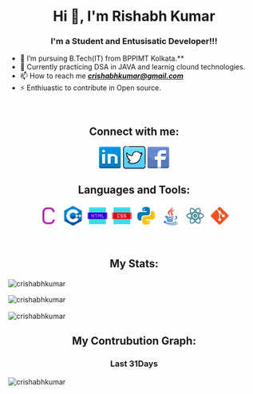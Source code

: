 <h1 align="center">Hi 👋, I'm Rishabh Kumar</h1>
<h3 align="center">I'm a Student and Entusisatic Developer!!!</h3>


- 🌱 I’m pursuing B.Tech(IT) from BPPIMT Kolkata.**
- 👯 Currently practicing DSA in JAVA and learnig clound technologies.
- 📫 How to reach me _**crishabhkumar@gmail.com**_
- ⚡ Enthiuastic to contribute in Open source.
<br />
<h2 align="center">Connect with me:</h2>
<p align="center">
<a href="https://www.linkedin.com/in/rishabh-kumar-0801a310a/" target="blank"><img align="center" src="https://github.com/crishabhkumar/crishabhkumar/blob/logo/icons8-linkedin-64.png" alt="Rishabh Linkedin" height="45" width="45" /></a>
<a href = "https://twitter.com/rishabh_sawarn" target = "blank"><img align = "center" src="https://github.com/crishabhkumar/crishabhkumar/blob/logo/icons8-twitter-64.png" alt = "Rishabh Twitter" height = "45" width = "45" /></a>
<a href="https://www.facebook.com/rk1102937" target="blank"><img align="center" src="https://github.com/crishabhkumar/crishabhkumar/blob/logo/icons8-facebook-64.png" alt="Rishabh Facebook" height="45" width="45" /></a>

<br />
  
<h2 align="center">Languages and Tools:</h2>
<p align = "center"><a target="blank"><img align="center" src="https://github.com/crishabhkumar/crishabhkumar/blob/main/Language%20Logos/icons8-c-96.png" alt="C" height="45" width="45" /></a>
<a target="blank"><img align="center" src="https://github.com/crishabhkumar/crishabhkumar/blob/main/Language%20Logos/icons8-c%2B%2B-96.png" alt="C++" height="45" width="45" /></a>
<a target="blank"><img align="center" src="https://github.com/crishabhkumar/crishabhkumar/blob/main/Language%20Logos/icons8-html-96.png" alt="Html" height="45" width="45" /></a>
<a target="blank"><img align="center" src="https://github.com/crishabhkumar/crishabhkumar/blob/main/Language%20Logos/icons8-css-96.png" alt="Css" height="45" width="45" /></a>
<a target="blank"><img align="center" src="https://github.com/crishabhkumar/crishabhkumar/blob/main/Language%20Logos/icons8-python-96.png" alt="Python" height="45" width="45" /></a>
<a target="blank"><img align="center" src="https://github.com/crishabhkumar/crishabhkumar/blob/main/Language%20Logos/icons8-java-96.png" alt="Java" height="45" width="45" /></a>
<a target="blank"><img align="center" src="https://github.com/crishabhkumar/crishabhkumar/blob/main/icons8-react-100.png" alt="React" height="45" width="45" /></a>
<a target="blank"><img align="center" src="https://github.com/crishabhkumar/crishabhkumar/blob/main/Language%20Logos/icons8-git-96.png" alt="Git" height="45" width="45" /></a>
</p>
<br />

<h2 align="center">My Stats:</h2>
<p><img align="center" src="https://github-readme-stats.vercel.app/api/top-langs?username=crishabhkumar&show_icons=true&locale=en&layout=compact&theme=gruvbox" alt="crishabhkumar" /></p>
<p><img align="center" src="https://github-readme-stats.vercel.app/api?username=crishabhkumar&show_icons=true&locale=en&theme=onedark" alt="crishabhkumar" /></p>
<p><img align="center" src="https://github-readme-streak-stats.herokuapp.com/?user=crishabhkumar&theme=dracula" alt="crishabhkumar" /></p>


<h2 align="center">My Contrubution Graph:</h2>
<h3 align="center">Last 31Days</h3>
<p><img align="center" src="https://activity-graph.herokuapp.com/graph?username=crishabhkumar&bg_color=0d0c0d&color=e137d6&line=5daddf&point=99eb1e&area=true&hide_border=true" alt="crishabhkumar" /></p>



